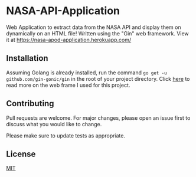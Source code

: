    # NASA-API-Application
Web Application to extract data from the NASA API and display them on dynamically on an HTML file! Written using the "Gin" web framework. View it at https://nasa-apod-application.herokuapp.com/


   ## Installation

Assuming Golang is already installed, run the command ```go get -u github.com/gin-gonic/gin``` in the root of your project directory. Click [here](https://github.com/gin-gonic/gin) to read more on the web frame I used for this project.


  ## Contributing
Pull requests are welcome. For major changes, please open an issue first to discuss what you would like to change.

Please make sure to update tests as appropriate.

  ## License
[MIT](https://choosealicense.com/licenses/mit/)
